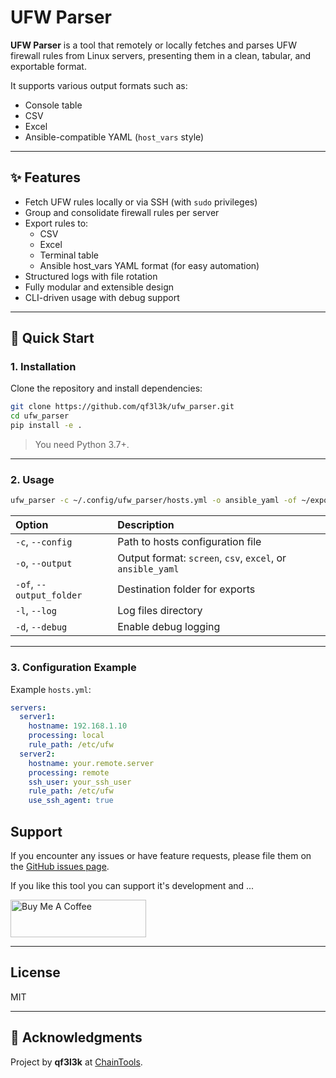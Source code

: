 # UFW Parser

**UFW Parser** is a tool that remotely or locally fetches and parses UFW firewall rules from Linux servers, presenting them in a clean, tabular, and exportable format.

It supports various output formats such as:
- Console table
- CSV
- Excel
- Ansible-compatible YAML (`host_vars` style)

---

## ✨ Features

- Fetch UFW rules locally or via SSH (with `sudo` privileges)
- Group and consolidate firewall rules per server
- Export rules to:
  - CSV
  - Excel
  - Terminal table
  - Ansible host_vars YAML format (for easy automation)
- Structured logs with file rotation
- Fully modular and extensible design
- CLI-driven usage with debug support

---

## 🚀 Quick Start

### 1. Installation

Clone the repository and install dependencies:

```bash
git clone https://github.com/qf3l3k/ufw_parser.git
cd ufw_parser
pip install -e .
```

> You need Python 3.7+.

---

### 2. Usage

```bash
ufw_parser -c ~/.config/ufw_parser/hosts.yml -o ansible_yaml -of ~/exports/
```

| Option | Description |
|:-------|:------------|
| `-c`, `--config` | Path to hosts configuration file |
| `-o`, `--output` | Output format: `screen`, `csv`, `excel`, or `ansible_yaml` |
| `-of`, `--output_folder` | Destination folder for exports |
| `-l`, `--log` | Log files directory |
| `-d`, `--debug` | Enable debug logging |

---

### 3. Configuration Example

Example `hosts.yml`:

```yaml
servers:
  server1:
    hostname: 192.168.1.10
    processing: local
    rule_path: /etc/ufw
  server2:
    hostname: your.remote.server
    processing: remote
    ssh_user: your_ssh_user
    rule_path: /etc/ufw
    use_ssh_agent: true
```

## Support

If you encounter any issues or have feature requests, please file them on the [GitHub issues page](https://github.com/qf3l3k/ufw_parser/issues).


If you like this tool you can support it's development and ...

<a href="https://www.buymeacoffee.com/qf3l3k" target="_blank"><img src="https://cdn.buymeacoffee.com/buttons/v2/default-yellow.png" alt="Buy Me A Coffee" style=" height: 60px !important;width: 217px !important;" ></a>

--- 

## License

MIT


---

## 🤝 Acknowledgments

Project by **qf3l3k** at [ChainTools](https://chaintools.tech).
